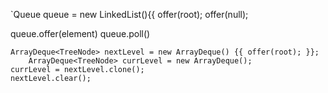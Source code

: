  `Queue<TreeNode> queue = new LinkedList(){{ offer(root); offer(null); 

 queue.offer(element)
 queue.poll()


```
ArrayDeque<TreeNode> nextLevel = new ArrayDeque() {{ offer(root); }};
    ArrayDeque<TreeNode> currLevel = new ArrayDeque();
currLevel = nextLevel.clone();
nextLevel.clear();
```

